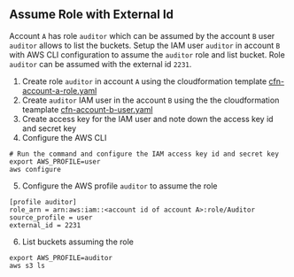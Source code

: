 
## Assume Role with External Id
Account `A` has role `auditor` which can be assumed by the account `B`
user `auditor` allows to list the buckets. Setup the IAM user `auditor` in account `B` with 
AWS CLI configuration to assume the `auditor` role and list bucket. Role `auditor` can be assumed
with the external id `2231`.


1. Create role `auditor` in account `A` using the cloudformation template [cfn-account-a-role.yaml](cfn-account-a-role.yaml)
2. Create `auditor` IAM user in the account `B` using the the cloudformation teamplate [cfn-account-b-user.yaml](cfn-account-b-user.yaml)
3. Create access key for the IAM user and note down the access key id and secret key 
4. Configure the AWS CLI
```shell
# Run the command and configure the IAM access key id and secret key
export AWS_PROFILE=user 
aws configure
```
5. Configure the AWS profile `auditor` to assume the role
```shell
[profile auditor]
role_arn = arn:aws:iam::<account id of account A>:role/Auditor
source_profile = user
external_id = 2231
```

6. List buckets assuming the role
```shell
export AWS_PROFILE=auditor
aws s3 ls
```


